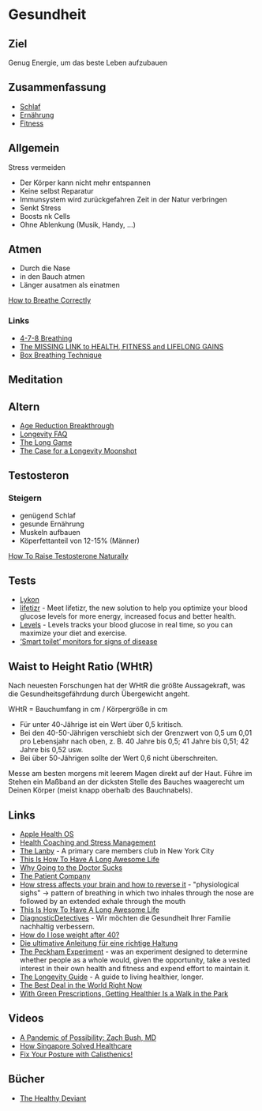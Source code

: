# Gesundheit

## Ziel

Genug Energie, um das beste Leben aufzubauen

## Zusammenfassung

- [Schlaf](./schlaf)  
- [Ernährung](./ernaehrung)
- [Fitness](./fitness)

## Allgemein

Stress vermeiden
- Der Körper kann nicht mehr entspannen
- Keine selbst Reparatur 
- Immunsystem wird zurückgefahren
Zeit in der Natur verbringen 
- Senkt Stress 
- Boosts nk Cells
- Ohne Ablenkung (Musik, Handy, …)

## Atmen

- Durch die Nase 
- in den Bauch atmen
- Länger ausatmen als einatmen

[How to Breathe Correctly](https://www.marksdailyapple.com/how-to-breathe-correctly/)

### Links

- [4-7-8 Breathing](https://breathing.m15y.com/)
- [The MISSING LINK to HEALTH, FITNESS and LIFELONG GAINS](https://www.youtube.com/watch?v=pSCe0tLwfYk)
- [Box Breathing Technique](https://lassebomh.github.io/box-breathing/)

## Meditation



## Altern

- [Age Reduction Breakthrough](https://joshmitteldorf.scienceblog.com/2020/05/11/age-reduction-breakthrough/)
- [Longevity FAQ](https://www.ldeming.com/longevityfaq/)
- [The Long Game](https://mehdiyacoubi.substack.com)
- [The Case for a Longevity Moonshot](https://lincolnpolicy.org/2021/the-case-for-a-longevity-moonshot/)

## Testosteron

### Steigern

- genügend Schlaf
- gesunde Ernährung
- Muskeln aufbauen
- Köperfettanteil von 12-15% (Männer)

[How To Raise Testosterone Naturally](https://www.youtube.com/watch?v=Aiongz9ahek)

## Tests

- [Lykon](https://shop.lykon.de/products/myhealth-fitness)
- [lifetizr](https://www.lifetizr.io/) - Meet lifetizr, the new solution to help you optimize your blood glucose levels for more energy, increased focus and better health.
- [Levels](https://www.levelshealth.com/) - Levels tracks your blood glucose in real time, so you can maximize your diet and exercise.
- [‘Smart toilet’ monitors for signs of disease](https://med.stanford.edu/news/all-news/2020/04/smart-toilet-monitors-for-signs-of-disease.html)

## Waist to Height Ratio (WHtR)

Nach neuesten Forschungen hat der WHtR die größte Aussagekraft, was die Gesundheitsgefährdung durch Übergewicht angeht.

WHtR = Bauchumfang in cm / Körpergröße in cm

- Für unter 40-Jährige ist ein Wert über 0,5 kritisch.
- Bei den 40-50-Jährigen verschiebt sich der Grenzwert von 0,5 um 0,01 pro Lebensjahr nach oben, z. B. 40 Jahre bis 0,5; 41 Jahre bis 0,51; 42 Jahre bis 0,52 usw.
- Bei über 50-Jährigen sollte der Wert 0,6 nicht überschreiten.

Messe am besten morgens mit leerem Magen direkt auf der Haut. Führe im Stehen ein Maßband an der dicksten Stelle des Bauches waagerecht um Deinen Körper (meist knapp oberhalb des Bauchnabels).

## Links

- [Apple Health OS](https://divinations.substack.com/p/healthos)
- [Health Coaching and Stress Management](https://chriskresser.com/health-coaching-and-stress-management/)
- [The Lanby](https://www.thelanby.com/) - A primary care members club in New York City
- [This Is How To Have A Long Awesome Life](https://www.bakadesuyo.com/2021/04/exercise/)
- [Why Going to the Doctor Sucks](https://waitbutwhy.com/2021/04/lanby.html)
- [The Patient Company](https://ro.co/)
- [How stress affects your brain and how to reverse it](https://scopeblog.stanford.edu/2020/10/07/how-stress-affects-your-brain-and-how-to-reverse-it/) - "physiological sighs" -> pattern of breathing in which two inhales through the nose are followed by an extended exhale through the mouth
- [This Is How To Have A Long Awesome Life](https://www.bakadesuyo.com/2021/08/longevity/)
- [DiagnosticDetectives](https://diagnosticdetectives.de/) - Wir möchten die Gesundheit Ihrer Familie nachhaltig verbessern.
- [How do I lose weight after 40?](https://www.quora.com/How-do-I-lose-weight-after-40/answer/Timothy-James-117?ch=10&oid=318699246&share=3fed67dc&srid=uoDLKq&target_type=answer)
- [Die ultimative Anleitung für eine richtige Haltung](https://www.ergotopia.de/infografiken/die-richtige-haltung)
- [The Peckham Experiment](https://en.wikipedia.org/wiki/The_Peckham_Experiment) - was an experiment designed to determine whether people as a whole would, given the opportunity, take a vested interest in their own health and fitness and expend effort to maintain it.
- [The Longevity Guide](https://thelongevity.guide/) - A guide to living healthier, longer.
- [The Best Deal in the World Right Now](https://www.raptitude.com/2023/04/the-best-deal-in-the-world-right-now/)
- [With Green Prescriptions, Getting Healthier Is a Walk in the Park](https://reasonstobecheerful.world/green-prescriptions-health-nature-parks/)

## Videos

- [A Pandemic of Possibility: Zach Bush, MD](https://www.youtube.com/watch?v=qUiGgRHES4k)
- [How Singapore Solved Healthcare](https://www.youtube.com/watch?v=sKjHvpiHk3s)
- [Fix Your Posture with Calisthenics!](https://www.youtube.com/watch?v=vZA31GMOtZE)

## Bücher

- [The Healthy Deviant](https://www.goodreads.com/book/show/51818682-the-healthy-deviant)
